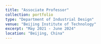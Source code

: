 ```yaml
---
title: "Associate Professor"
collection: portfolio
type: "Department of Industrial Design"
venue: "Beijing Institute of Technology"
excerpt: "May 2021 - June 2024"
location: "Beijing, China"
---
```



